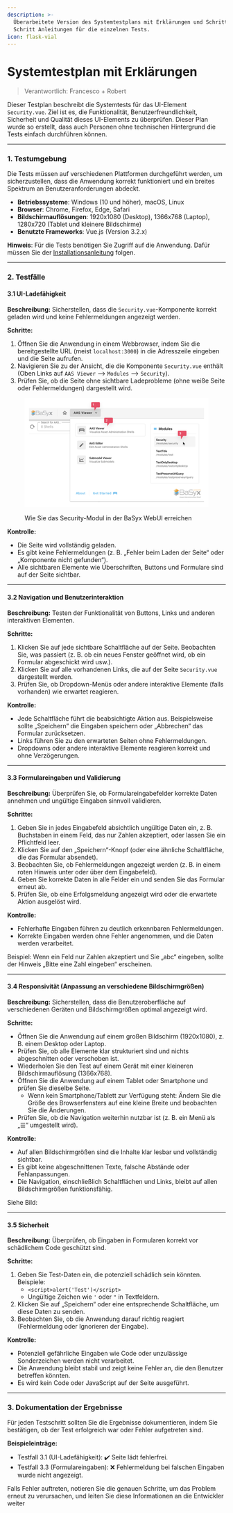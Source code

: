 ```yaml
---
description: >-
  Überarbeitete Version des Systemtestplans mit Erklärungen und Schritt für
  Schritt Anleitungen für die einzelnen Tests.
icon: flask-vial
---
```


# Systemtestplan mit Erklärungen

> Verantwortlich: Francesco + Robert

Dieser Testplan beschreibt die Systemtests für das UI-Element `Security.vue`. Ziel ist es, die Funktionalität, Benutzerfreundlichkeit, Sicherheit und Qualität dieses UI-Elements zu überprüfen. Dieser Plan wurde so erstellt, dass auch Personen ohne technischen Hintergrund die Tests einfach durchführen können.

***

### 1. Testumgebung

Die Tests müssen auf verschiedenen Plattformen durchgeführt werden, um sicherzustellen, dass die Anwendung korrekt funktioniert und ein breites Spektrum an Benutzeranforderungen abdeckt.

* **Betriebssysteme**: Windows (10 und höher), macOS, Linux
* **Browser**: Chrome, Firefox, Edge, Safari
* **Bildschirmauflösungen**: 1920x1080 (Desktop), 1366x768 (Laptop), 1280x720 (Tablet und kleinere Bildschirme)
* **Benutzte Frameworks**: Vue.js (Version 3.2.x)

**Hinweis**: Für die Tests benötigen Sie Zugriff auf die Anwendung. Dafür müssen Sie der [Installationsanleitung](https://basyx-security-plugin.gitbook.io/basyx-security/entwicklung/webui-fur-die-entwicklung-aufsetzen) folgen.

***

### 2. Testfälle

#### 3.1 UI-Ladefähigkeit

**Beschreibung:** Sicherstellen, dass die `Security.vue`-Komponente korrekt geladen wird und keine Fehlermeldungen angezeigt werden.

**Schritte:**

1. Öffnen Sie die Anwendung in einem Webbrowser, indem Sie die bereitgestellte URL (meist `localhost:3000`) in die Adresszeile eingeben und die Seite aufrufen.
2. Navigieren Sie zu der Ansicht, die die Komponente `Security.vue` enthält (Oben Links auf `AAS Viewer` —> `Modules` —> `Security`).
3. Prüfen Sie, ob die Seite ohne sichtbare Ladeprobleme (ohne weiße Seite oder Fehlermeldungen) dargestellt wird.

<figure><img src="../.gitbook/assets/image (2) (1).png" alt=""><figcaption><p>Wie Sie das Security-Modul in der BaSyx WebUI erreichen</p></figcaption></figure>

**Kontrolle:**

* Die Seite wird vollständig geladen.
* Es gibt keine Fehlermeldungen (z. B. „Fehler beim Laden der Seite“ oder „Komponente nicht gefunden“).
* Alle sichtbaren Elemente wie Überschriften, Buttons und Formulare sind auf der Seite sichtbar.

***

#### 3.2 Navigation und Benutzerinteraktion

**Beschreibung:** Testen der Funktionalität von Buttons, Links und anderen interaktiven Elementen.

**Schritte:**

1. Klicken Sie auf jede sichtbare Schaltfläche auf der Seite. Beobachten Sie, was passiert (z. B. ob ein neues Fenster geöffnet wird, ob ein Formular abgeschickt wird usw.).
2. Klicken Sie auf alle vorhandenen Links, die auf der Seite `Security.vue` dargestellt werden.
3. Prüfen Sie, ob Dropdown-Menüs oder andere interaktive Elemente (falls vorhanden) wie erwartet reagieren.

**Kontrolle:**

* Jede Schaltfläche führt die beabsichtigte Aktion aus. Beispielsweise sollte „Speichern“ die Eingaben speichern oder „Abbrechen“ das Formular zurücksetzen.
* Links führen Sie zu den erwarteten Seiten ohne Fehlermeldungen.
* Dropdowns oder andere interaktive Elemente reagieren korrekt und ohne Verzögerungen.

***

#### 3.3 Formulareingaben und Validierung

**Beschreibung:** Überprüfen Sie, ob Formulareingabefelder korrekte Daten annehmen und ungültige Eingaben sinnvoll validieren.

**Schritte:**

1. Geben Sie in jedes Eingabefeld absichtlich ungültige Daten ein, z. B. Buchstaben in einem Feld, das nur Zahlen akzeptiert, oder lassen Sie ein Pflichtfeld leer.
2. Klicken Sie auf den „Speichern“-Knopf (oder eine ähnliche Schaltfläche, die das Formular absendet).
3. Beobachten Sie, ob Fehlermeldungen angezeigt werden (z. B. in einem roten Hinweis unter oder über dem Eingabefeld).
4. Geben Sie korrekte Daten in alle Felder ein und senden Sie das Formular erneut ab.
5. Prüfen Sie, ob eine Erfolgsmeldung angezeigt wird oder die erwartete Aktion ausgelöst wird.

**Kontrolle:**

* Fehlerhafte Eingaben führen zu deutlich erkennbaren Fehlermeldungen.
* Korrekte Eingaben werden ohne Fehler angenommen, und die Daten werden verarbeitet.

Beispiel: Wenn ein Feld nur Zahlen akzeptiert und Sie „abc“ eingeben, sollte der Hinweis „Bitte eine Zahl eingeben“ erscheinen.

***

#### 3.4 Responsivität (Anpassung an verschiedene Bildschirmgrößen)

**Beschreibung:** Sicherstellen, dass die Benutzeroberfläche auf verschiedenen Geräten und Bildschirmgrößen optimal angezeigt wird.

**Schritte:**

* Öffnen Sie die Anwendung auf einem großen Bildschirm (1920x1080), z. B. einem Desktop oder Laptop.
* Prüfen Sie, ob alle Elemente klar strukturiert sind und nichts abgeschnitten oder verschoben ist.
* Wiederholen Sie den Test auf einem Gerät mit einer kleineren Bildschirmauflösung (1366x768).
* Öffnen Sie die Anwendung auf einem Tablet oder Smartphone und prüfen Sie dieselbe Seite.
  * Wenn kein Smartphone/Tablett zur Verfügung steht: Ändern Sie die Größe des Browserfensters auf eine kleine Breite und beobachten Sie die Änderungen.
* Prüfen Sie, ob die Navigation weiterhin nutzbar ist (z. B. ein Menü als „☰“ umgestellt wird).

**Kontrolle:**

* Auf allen Bildschirmgrößen sind die Inhalte klar lesbar und vollständig sichtbar.
* Es gibt keine abgeschnittenen Texte, falsche Abstände oder Fehlanpassungen.
* Die Navigation, einschließlich Schaltflächen und Links, bleibt auf allen Bildschirmgrößen funktionsfähig.

Siehe Bild:

***

#### 3.5 Sicherheit

**Beschreibung:** Überprüfen, ob Eingaben in Formularen korrekt vor schädlichem Code geschützt sind.

**Schritte:**

1. Geben Sie Test-Daten ein, die potenziell schädlich sein könnten. Beispiele:
   * `<script>alert('Test')</script>`
   * Ungültige Zeichen wie `'` oder `"` in Textfeldern.
2. Klicken Sie auf „Speichern“ oder eine entsprechende Schaltfläche, um diese Daten zu senden.
3. Beobachten Sie, ob die Anwendung darauf richtig reagiert (Fehlermeldung oder Ignorieren der Eingabe).

**Kontrolle:**

* Potenziell gefährliche Eingaben wie Code oder unzulässige Sonderzeichen werden nicht verarbeitet.
* Die Anwendung bleibt stabil und zeigt keine Fehler an, die den Benutzer betreffen könnten.
* Es wird kein Code oder JavaScript auf der Seite ausgeführt.

***

### 3. Dokumentation der Ergebnisse

Für jeden Testschritt sollten Sie die Ergebnisse dokumentieren, indem Sie bestätigen, ob der Test erfolgreich war oder Fehler aufgetreten sind.

**Beispieleinträge:**

* Testfall 3.1 (UI-Ladefähigkeit): ✔️ Seite lädt fehlerfrei.
* Testfall 3.3 (Formulareingaben): ❌ Fehlermeldung bei falschen Eingaben wurde nicht angezeigt.

Falls Fehler auftreten, notieren Sie die genauen Schritte, um das Problem erneut zu verursachen, und leiten Sie diese Informationen an die Entwickler weiter
